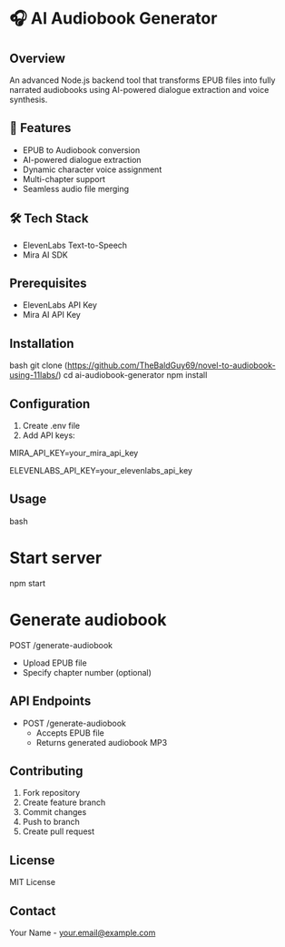 # 🎧 AI Audiobook Generator

## Overview
An advanced Node.js backend tool that transforms EPUB files into fully narrated audiobooks using AI-powered dialogue extraction and voice synthesis.

## 🚀 Features
- EPUB to Audiobook conversion
- AI-powered dialogue extraction
- Dynamic character voice assignment
- Multi-chapter support
- Seamless audio file merging

## 🛠 Tech Stack

- ElevenLabs Text-to-Speech
- Mira AI SDK


## Prerequisites

- ElevenLabs API Key
- Mira AI API Key

## Installation
bash
git clone (https://github.com/TheBaldGuy69/novel-to-audiobook-using-11labs/)
cd ai-audiobook-generator
npm install


## Configuration
1. Create .env file
2. Add API keys:

MIRA_API_KEY=your_mira_api_key

ELEVENLABS_API_KEY=your_elevenlabs_api_key


## Usage
bash
# Start server
npm start

# Generate audiobook
POST /generate-audiobook
- Upload EPUB file
- Specify chapter number (optional)


## API Endpoints
- POST /generate-audiobook
  - Accepts EPUB file
  - Returns generated audiobook MP3

## Contributing
1. Fork repository
2. Create feature branch
3. Commit changes
4. Push to branch
5. Create pull request

## License
MIT License

## Contact
Your Name - your.email@example.com
